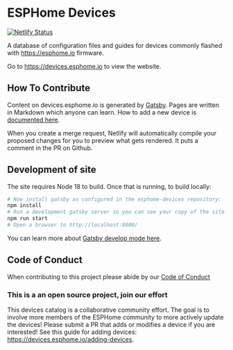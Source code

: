# ESPHome Devices

[![Netlify Status](https://api.netlify.com/api/v1/badges/4cab5ac3-6466-4c05-ad3f-f5c0a62dc18c/deploy-status)](https://app.netlify.com/sites/esphome-devices/deploys)

A database of configuration files and guides for devices commonly flashed with <https://esphome.io> firmware.

Go to <https://devices.esphome.io> to view the website.

## How To Contribute

Content on devices.esphome.io is generated by [Gatsby](https://www.gatsbyjs.com/). Pages are written in Markdown which anyone can learn. How to add a new device is [documented here](https://devices.esphome.io/adding-devices).

When you create a merge request, Netlify will automatically compile your proposed changes for you to preview what gets rendered. It puts a comment in the PR on Github.

## Development of site

The site requires Node 18 to build.  Once that is running, to build locally:

```bash
# Now install gatsby as configured in the esphome-devices repository:
npm install
# Run a development gatsby server so you can see your copy of the site:
npm run start
# Open a browser to http://localhost:8000/
```

You can learn more about [Gatsby develop mode here](https://www.gatsbyjs.com/docs/reference/gatsby-cli#develop).

## Code of Conduct

When contributing to this project please abide by our [Code of Conduct](CODE-OF-CONDUCT.md)

### This is a an open source project, join our effort

This devices catalog is a collaborative community effort.
The goal is to involve more members of the ESPHome community to more actively update the devices!
Please submit a PR that adds or modifies a device if you are interested!  See this guide for adding devices: https://devices.esphome.io/adding-devices.
